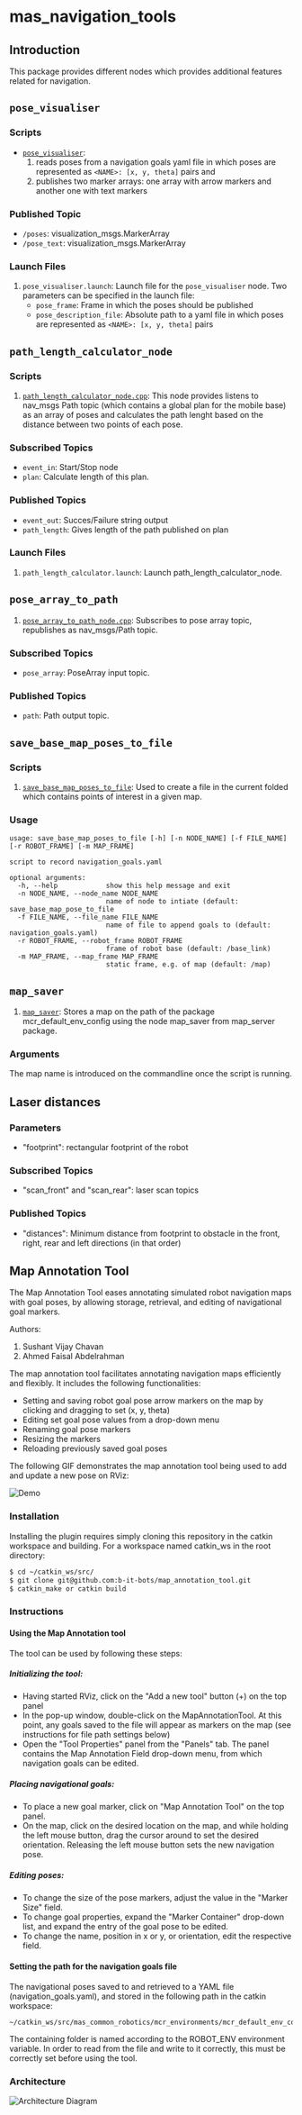 # mas_navigation_tools

## Introduction

This package provides different nodes which provides additional features related for navigation.

## `pose_visualiser`

### Scripts

* [`pose_visualiser`](ros/scripts/pose_visualiser):
    1. reads poses from a navigation goals yaml file in which poses are represented as `<NAME>: [x, y, theta]` pairs and
    2. publishes two marker arrays: one array with arrow markers and another one with text markers

### Published Topic

* `/poses`: visualization_msgs.MarkerArray
* `/pose_text`: visualization_msgs.MarkerArray

### Launch Files
1. `pose_visualiser.launch`: Launch file for the `pose_visualiser` node. Two parameters can be specified in the launch file:
    * `pose_frame`: Frame in which the poses should be published
    * `pose_description_file`: Absolute path to a yaml file in which poses are represented as `<NAME>: [x, y, theta]` pairs

## `path_length_calculator_node`

### Scripts
1. [`path_length_calculator_node.cpp`](ros/src/path_length_calculator_node.cpp): This node provides listens to nav_msgs Path topic (which contains a global plan for the mobile base) as an array of poses and calculates the path lenght based on the distance between two points of each pose.

### Subscribed Topics
* `event_in`: Start/Stop node
* `plan`: Calculate length of this plan.

### Published Topics
* `event_out`: Succes/Failure string output
* `path_length`: Gives length of the path published on plan

### Launch Files
1. `path_length_calculator.launch`: Launch path_length_calculator_node.  

## `pose_array_to_path`
1. [`pose_array_to_path_node.cpp`](ros/src/pose_array_to_path_node.cpp): Subscribes to pose array topic, republishes as nav_msgs/Path topic.

### Subscribed Topics
* `pose_array`: PoseArray input topic.

### Published Topics
* `path`: Path output topic.

## `save_base_map_poses_to_file`

### Scripts
1. [`save_base_map_poses_to_file`](ros/scripts/save_base_map_poses_to_file): Used to create a file in the current folded which contains points of interest in a given map.  

### Usage

```
usage: save_base_map_poses_to_file [-h] [-n NODE_NAME] [-f FILE_NAME] [-r ROBOT_FRAME] [-m MAP_FRAME]

script to record navigation_goals.yaml

optional arguments:
  -h, --help            show this help message and exit
  -n NODE_NAME, --node_name NODE_NAME
                        name of node to intiate (default: save_base_map_pose_to_file
  -f FILE_NAME, --file_name FILE_NAME
                        name of file to append goals to (default: navigation_goals.yaml)
  -r ROBOT_FRAME, --robot_frame ROBOT_FRAME
                        frame of robot base (default: /base_link)
  -m MAP_FRAME, --map_frame MAP_FRAME
                        static frame, e.g. of map (default: /map)
```

## `map_saver`

1. [`map_saver`](ros/scripts/map_saver): Stores a map on the path of the package mcr_default_env_config using the node map_saver from map_server package.

### Arguments

The map name is introduced on the commandline once the script is running.


## Laser distances

### Parameters
* "footprint": rectangular footprint of the robot

### Subscribed Topics
* "scan_front" and "scan_rear": laser scan topics

### Published Topics
* "distances": Minimum distance from footprint to obstacle in the front, right, rear and left directions (in that order)

## Map Annotation Tool
The Map Annotation Tool eases annotating simulated robot navigation maps with goal poses, by allowing storage, retrieval, and editing of navigational goal markers.

Authors:
1. Sushant Vijay Chavan
2. Ahmed Faisal Abdelrahman

The map annotation tool facilitates annotating navigation maps efficiently and flexibly. It includes the following functionalities:
- Setting and saving robot goal pose arrow markers on the map by clicking and dragging to set (x, y, theta)
- Editing set goal pose values from a drop-down menu
- Renaming goal pose markers
- Resizing the markers
- Reloading previously saved goal poses

The following GIF demonstrates the map annotation tool being used to add and update a new pose on RViz:

![Demo](docs/MAT_Demo.gif)

### Installation
Installing the plugin requires simply cloning this repository in the catkin workspace and building. For a workspace named catkin_ws in the root directory:
```sh
$ cd ~/catkin_ws/src/
$ git clone git@github.com:b-it-bots/map_annotation_tool.git
$ catkin_make or catkin build
```

### Instructions
#### Using the Map Annotation tool
The tool can be used by following these steps:
##### Initializing the tool:
- Having started RViz, click on the "Add a new tool" button (+) on the top panel
- In the pop-up window, double-click on the MapAnnotationTool. At this point, any goals saved to the file will appear as markers on the map (see instructions for file path settings below)
- Open the "Tool Properties" panel from the "Panels" tab. The panel contains the Map Annotation Field drop-down menu, from which navigation goals can be edited.
##### Placing navigational goals:
- To place a new goal marker, click on "Map Annotation Tool" on the top panel.
- On the map, click on the desired location on the map, and while holding the left mouse button, drag the cursor around to set the desired orientation. Releasing the left mouse button sets the new navigation pose.
##### Editing poses:
- To change the size of the pose markers, adjust the value in the "Marker Size" field.
- To change goal properties, expand the "Marker Container" drop-down list, and expand the entry of the goal pose to be edited.
- To change the name, position in x or y, or orientation, edit the respective field.


#### Setting the path for the navigation goals file
The navigational poses saved to and retrieved to a YAML file (navigation_goals.yaml), and stored in the following path in the catkin workspace:
```
~/catkin_ws/src/mas_common_robotics/mcr_environments/mcr_default_env_config/[ROBOT_ENV]
```
The containing folder is named according to the ROBOT_ENV environment variable. In order to read from the file and write to it correctly, this must be correctly set before using the tool.

### Architecture
![Architecture Diagram](docs/MAT_Architecture.png)
